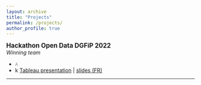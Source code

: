 ```yaml
---
layout: archive
title: "Projects"
permalink: /projects/
author_profile: true
---
```


<span style="font-size:1.2em; ">**Hackathon Open Data DGFiP 2022**</span>  
*Winning team*  
  - <span style="color:grey; font-size:0.8em; "> A </span>  
  - k 
[Tableau presentation](https://public.tableau.com/shared/GWRPYTN2D?:display_count=n&:origin=viz_share_link) | [slides (FR)](../files/slides_dgfip.pdf)

***

